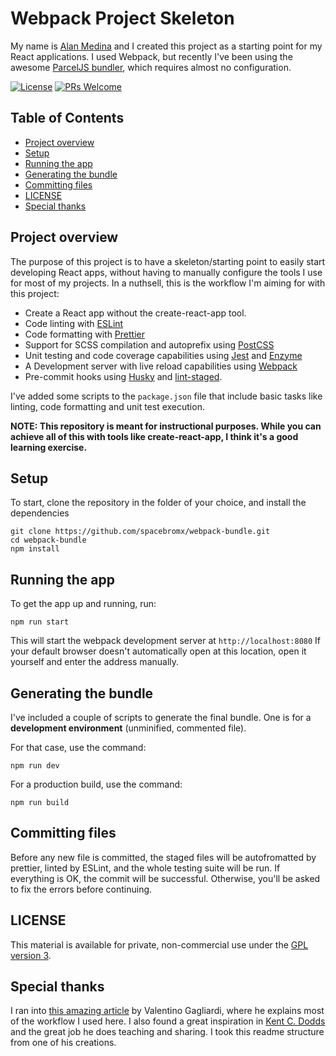 # Webpack Project Skeleton

My name is [Alan Medina](https://alanmedina.me/) and I created this project as a starting point for my React applications. I used Webpack, but recently I've been using the awesome [ParcelJS bundler](https://parceljs.org/), which requires almost no configuration.

[![License][license-badge]](#license)
[![PRs Welcome][prs-badge]][prs]

## Table of Contents

<!-- START doctoc generated TOC please keep comment here to allow auto update -->
<!-- DON'T EDIT THIS SECTION, INSTEAD RE-RUN doctoc TO UPDATE -->
<!-- DON'T EDIT THIS SECTION, INSTEAD RE-RUN doctoc TO UPDATE -->

- [Project overview](#project-overview)
- [Setup](#setup)
- [Running the app](#running-the-app)
- [Generating the bundle](#generating-the-bundle)
- [Committing files](#committing-files)
- [LICENSE](#license)
- [Special thanks](#special-thanks)

<!-- END doctoc generated TOC please keep comment here to allow auto update -->

## Project overview
The purpose of this project is to have a skeleton/starting point to easily start developing React apps, without having to manually configure the tools I use for most of my projects. In a nuthsell, this is the workflow I'm aiming for with this project:

* Create a React app without the create-react-app tool.
* Code linting with [ESLint](https://eslint.org/)
* Code formatting with [Prettier](https://github.com/prettier/prettier)
* Support for SCSS compilation and autoprefix using [PostCSS](https://postcss.org/)
* Unit testing and code coverage capabilities using [Jest](https://jestjs.io/) and [Enzyme](https://github.com/airbnb/enzyme)
* A Development server with live reload capabilities using [Webpack](https://webpack.js.org/)
* Pre-commit hooks using [Husky](https://github.com/typicode/husky) and [lint-staged](https://github.com/okonet/lint-staged).

I've added some scripts to the `package.json` file that include basic tasks like linting, code formatting and unit test execution.


**NOTE: This repository is meant for instructional purposes. While you can achieve all of this with tools like create-react-app, I think it's a good learning exercise.**

## Setup

To start, clone the repository in the folder of your choice, and install the dependencies

```
git clone https://github.com/spacebromx/webpack-bundle.git
cd webpack-bundle
npm install
```

## Running the app

To get the app up and running, run:

```shell
npm run start
```

This will start the webpack development server at `http://localhost:8080`
If your default browser doesn't automatically open at this location, open it yourself and enter the address manually.

## Generating the bundle

I've included a couple of scripts to generate the final bundle. One is for a **development environment** (unminified, commented file). 

For that case, use the command:

```shell
npm run dev
```

For a production build, use the command:

```shell
npm run build
```

## Committing files
Before any new file is committed, the staged files will be autofromatted by prettier, linted by ESLint, and the whole testing suite will be run. If everything is OK, the commit will be successful. Otherwise, you'll be asked to fix the errors before continuing.

## LICENSE

This material is available for private, non-commercial use under the
[GPL version 3](http://www.gnu.org/licenses/gpl-3.0-standalone.html).

## Special thanks
I ran into [this amazing article](https://www.valentinog.com/blog/from-gulp-to-webpack-4-tutorial/) by Valentino Gagliardi, where he explains most of the workflow I used here. I also found a great inspiration in [Kent C. Dodds](https://kentcdodds.com/) and the great job he does teaching and sharing. I took this readme structure from one of his creations.

[license-badge]: https://img.shields.io/badge/license-GPL%203.0%20License-blue.svg?style=flat-square
[prs-badge]: https://img.shields.io/badge/PRs-welcome-brightgreen.svg?style=flat-square
[prs]: http://makeapullrequest.com
